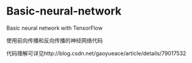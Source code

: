 # Basic-neural-network
Basic neural network with TensorFlow

使用前向传播和反向传播的神经网络代码

代码理解可详见http://blog.csdn.net/gaoyueace/article/details/79017532
